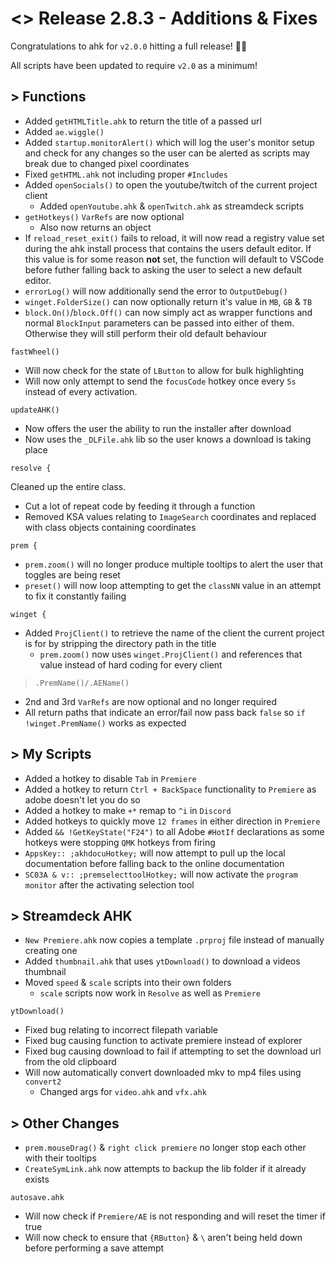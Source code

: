 # <> Release 2.8.3 - Additions & Fixes
Congratulations to ahk for `v2.0.0` hitting a full release! 🎉🎉

All scripts have been updated to require `v2.0` as a minimum!

## > Functions
- Added `getHTMLTitle.ahk` to return the title of a passed url
- Added `ae.wiggle()`
- Added `startup.monitorAlert()` which will log the user's monitor setup and check for any changes so the user can be alerted as scripts may break due to changed pixel coordinates
- Fixed `getHTML.ahk` not including proper `#Includes`
- Added `openSocials()` to open the youtube/twitch of the current project client
    - Added `openYoutube.ahk` & `openTwitch.ahk` as streamdeck scripts
- `getHotkeys()` `VarRefs` are now optional
    - Also now returns an object
- If `reload_reset_exit()` fails to reload, it will now read a registry value set during the ahk install process that contains the users default editor. If this value is for some reason **not** set, the function will default to VSCode before futher falling back to asking the user to select a new default editor.
- `errorLog()` will now additionally send the error to `OutputDebug()`
- `winget.FolderSize()` can now optionally return it's value in `MB`, `GB` & `TB`
- `block.On()`/`block.Off()` can now simply act as wrapper functions and normal `BlockInput` parameters can be passed into either of them. Otherwise they will still perform their old default behaviour

`fastWheel()`
- Will now check for the state of `LButton` to allow for bulk highlighting
- Will now only attempt to send the `focusCode` hotkey once every `5s` instead of every activation.

`updateAHK()`
- Now offers the user the ability to run the installer after download
- Now uses the `_DLFile.ahk` lib so the user knows a download is taking place

`resolve {`

Cleaned up the entire class.

- Cut a lot of repeat code by feeding it through a function
- Removed KSA values relating to `ImageSearch` coordinates and replaced with class objects containing coordinates

`prem {`
- `prem.zoom()` will no longer produce multiple tooltips to alert the user that toggles are being reset
- `preset()` will now loop attempting to get the `classNN` value in an attempt to fix it constantly failing

`winget {`
- Added `ProjClient()` to retrieve the name of the client the current project is for by stripping the directory path in the title
    - `prem.zoom()` now uses `winget.ProjClient()` and references that value instead of hard coding for every client

> `.PremName()/.AEName()`
- 2nd and 3rd `VarRefs` are now optional and no longer required
- All return paths that indicate an error/fail now pass back `false` so `if !winget.PremName()` works as expected

## > My Scripts
- Added a hotkey to disable `Tab` in `Premiere`
- Added a hotkey to return `Ctrl + BackSpace` functionality to `Premiere` as adobe doesn't let you do so
- Added a hotkey to make `+*` remap to `^i` in `Discord`
- Added hotkeys to quickly move `12 frames` in either direction in `Premiere`
- Added `&& !GetKeyState("F24")` to all Adobe `#HotIf` declarations as some hotkeys were stopping `QMK` hotkeys from firing
- `AppsKey:: ;akhdocuHotkey;` will now attempt to pull up the local documentation before falling back to the online documentation
- `SC03A & v:: ;premselecttoolHotkey;` will now activate the `program monitor` after the activating selection tool

## > Streamdeck AHK
- `New Premiere.ahk` now copies a template `.prproj` file instead of manually creating one
- Added `thumbnail.ahk` that uses `ytDownload()` to download a videos thumbnail
- Moved `speed` & `scale` scripts into their own folders
    - `scale` scripts now work in `Resolve` as well as `Premiere`

`ytDownload()`
- Fixed bug relating to incorrect filepath variable
- Fixed bug causing function to activate premiere instead of explorer
- Fixed bug causing download to fail if attempting to set the download url from the old clipboard
- Will now automatically convert downloaded mkv to mp4 files using `convert2`
    - Changed args for `video.ahk` and `vfx.ahk`

## > Other Changes
- `prem.mouseDrag()` & `right click premiere` no longer stop each other with their tooltips
- `CreateSymLink.ahk` now attempts to backup the lib folder if it already exists

`autosave.ahk`
- Will now check if `Premiere/AE` is not responding and will reset the timer if true
- Will now check to ensure that `{RButton}` & `\` aren't being held down before performing a save attempt